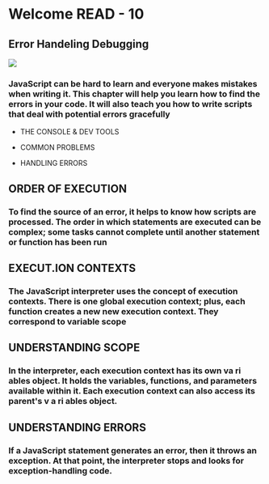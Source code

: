 # Welcome READ - 10 

## Error Handeling Debugging 


![](https://cdn3.vectorstock.com/i/1000x1000/96/47/error-pixel-glitch-vector-20409647.jpg)

### JavaScript can be hard to learn and everyone makes mistakes when writing it. This chapter will help you learn how to find the errors in your code. It will also teach you how to write scripts that deal with potential errors gracefully


* THE CONSOLE & DEV TOOLS  

* COMMON PROBLEMS 

* HANDLING ERRORS 

## ORDER OF EXECUTION

### To find the source of an error, it helps to know how scripts are processed. The order in which statements are executed can be complex; some tasks cannot complete until another statement or function has been run


## EXECUT.ION CONTEXTS 

### The JavaScript interpreter uses the concept of execution contexts. There is one global execution context; plus, each function creates a new new execution context. They correspond to variable scope


## UNDERSTANDING SCOPE 

### In the interpreter, each execution context has its own va ri ables object. It holds the variables, functions, and parameters available within it. Each execution context can also access its parent's v a ri ables object. 


## UNDERSTANDING ERRORS 

### If a JavaScript statement generates an error, then it throws an exception. At that point, the interpreter stops and looks for exception-handling code. 